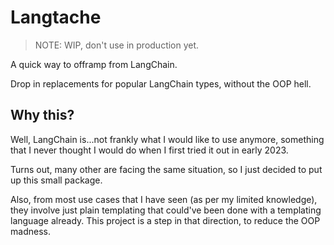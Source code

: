 # Langtache

> NOTE: WIP, don't use in production yet.

A quick way to offramp from LangChain.

Drop in replacements for popular LangChain types, without the OOP hell.

## Why this?

Well, LangChain is...not frankly what I would like to use anymore, something that I never thought I would do when I first tried it out in early 2023.

Turns out, many other are facing the same situation, so I just decided to put up this small package.

Also, from most use cases that I have seen (as per my limited knowledge), they involve just plain templating that could've been done with a templating language already. This project is a step in that direction, to reduce the OOP madness.
